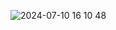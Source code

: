 ![2024-07-10 16 10 48](https://github.com/KovalyovaMaria/to-do-list/assets/170648027/432cb648-34f2-48a3-91c0-1017e4690761)
